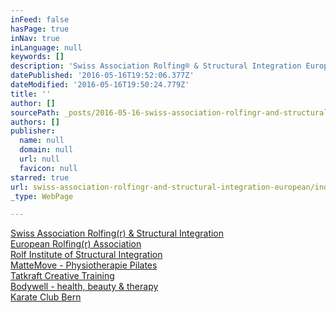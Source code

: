 ```yaml
---
inFeed: false
hasPage: true
inNav: true
inLanguage: null
keywords: []
description: 'Swiss Association Rolfing® & Structural Integration European Rolfing® Association Rolf Institute of Structural Integration MatteMove - Physiotherapie Pilates Tatkraft Creative Training Bodywell - health, beauty & therapy Karate Club Bern'
datePublished: '2016-05-16T19:52:06.377Z'
dateModified: '2016-05-16T19:50:24.779Z'
title: ''
author: []
sourcePath: _posts/2016-05-16-swiss-association-rolfingr-and-structural-integration-european.md
authors: []
publisher:
  name: null
  domain: null
  url: null
  favicon: null
starred: true
url: swiss-association-rolfingr-and-structural-integration-european/index.html
_type: WebPage

---
```

[Swiss Association Rolfing(r) & Structural Integration][0]  
[European Rolfing(r) Association][1]  
[Rolf Institute of Structural Integration][2]  
[MatteMove - Physiotherapie Pilates][3]  
[Tatkraft Creative Training][4]  
[Bodywell - health, beauty & therapy][5]  
[Karate Club Bern][6]

[0]: http://www.rolfing.ch/
[1]: http://www.rolfing.org/index.php?id=18&L=2
[2]: http://www.rolf.org/
[3]: http://www.mattemove.ch/
[4]: http://www.tatkraft-training.ch/index.php
[5]: http://www.body-well.ch/
[6]: http://www.karateclubbern.ch/kcb